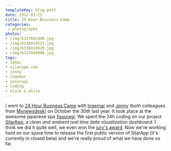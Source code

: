 ```yaml
---
templateKey: blog-post
date: 2012-01-21
title: 24 Hour Business Camp
categories:
 - photographs
photos:
- /img/6337662490.jpg
- /img/6336910521.jpg
- /img/6336910929.jpg
- /img/6337669900.jpg
tags:
- 24hbc
- silarapp.com
- jonny
- ingemar
- yasuragi
- coding
- black & white
---
```

I went to [24 Hour Business Camp](http://www.24hbc.se) with [Ingemar](http://twitter.com/ingmr) and [Jonny](http://twitter.com/javve) (both colleagues from [Mynewsdesk](http://www.mynewsdesk.com)) on October the 30th last year. It took place at the awesome japanese spa [Yasuragi](http://www.yasuragi.se). We spent the 24h coding on our project [SilarApp](http://silarapp.com), a *clean and ambient real time data visualization dashboard*. I think we did it quite well, we even won the [jury's award](http://www.internetdagarna.se/nyheter/juryns-favoriter-fran-24hbc-pa-besok). Now we're working hard on our spare time to release the first public version of SilarApp (it's currently in closed beta) and we're really proud of what we have done so far.
